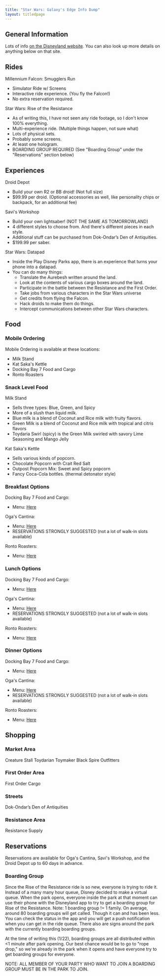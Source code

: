 ```yaml
---
title: "Star Wars: Galaxy's Edge Info Dump"
layout: titledpage
---
```


## General Information

Lots of info [on the Disneyland website](https://disneyland.disney.go.com/destinations/disneyland/star-wars-galaxys-edge/). You can also look up more details on anything below on that site.

## Rides

Millennium Falcon: Smugglers Run
- Simulator Ride w/ Screens
- Interactive ride experience. (You fly the Falcon!)
- No extra reservation required.

Star Wars: Rise of the Resistance
- As of writing this, I have not seen any ride footage, so I don't know 100% everything.
- Multi-experience ride. (Multiple things happen, not sure what)
- Lots of physical sets.
- Probably some screens.
- At least one hologram.
- BOARDING GROUP REQUIRED (See "Boarding Group" under the "Reservations" section below)

## Experiences

Droid Depot
- Build your own R2 or BB droid! (Not full size)
- $99.99 per droid. (Optional accessories as well, like personality chips or backpack, for an additional fee)

Savi's Workshop
- Build your own lightsaber! (NOT THE SAME AS TOMORROWLAND)
- 4 different styles to choose from. And there's different pieces in each style.
- Additional stuff can be purchased from Dok-Ondar’s Den of Antiquities.
- $199.99 per saber.

Star Wars: Datapad
- Inside the Play Disney Parks app, there is an experience that turns your phone into a datapad.
- You can do many things:
	- Translate the Aurebesh written around the land.
	- Look at the contents of various cargo boxes around the land.
	- Participate in the battle between the Resistance and the First Order.
	- Take jobs from various characters in the Star Wars universe
	- Get credits from flying the Falcon.
	- Hack droids to make them do things.
	- Intercept communications between other Star Wars characters.

## Food

### Mobile Ordering

Mobile Ordering is available at these locations:
- Milk Stand
- Kat Saka's Kettle
- Docking Bay 7 Food and Cargo
- Ronto Roasters

### Snack Level Food

Milk Stand
- Sells three types: Blue, Green, and Spicy
- More of a slush than liquid milk.
- Blue milk is a blend of Coconut and Rice milk with fruity flavors.
- Green Milk is a blend of Coconut and Rice milk with tropical and citris flavors
- Toydaria Swirl (spicy) is the Green Milk swirled with savory Lime Seasoning and Mango Jelly

Kat Saka's Kettle
- Sells various kinds of popcorn.
- Chocolate Popcorn with Crait Red Salt
- Outpost Popcorn Mix: Sweet and Spicy popcorn
- Fancy Coca-Cola bottles. (thermal detonator style)

### Breakfast Options

Docking Bay 7 Food and Cargo:
- Menu: [Here](https://disneyland.disney.go.com/dining/disneyland/docking-bay-7-food-and-cargo/menus/breakfast/)

Oga's Cantina:
- Menu: [Here](https://disneyland.disney.go.com/dining/disneyland/ogas-cantina/menus/breakfast/)
- RESERVATIONS STRONGLY SUGGESTED (not a lot of walk-in slots available)

Ronto Roasters:
- Menu: [Here](https://disneyland.disney.go.com/dining/disneyland/ronto-roasters/menus/breakfast/)

### Lunch Options

Docking Bay 7 Food and Cargo:
- Menu: [Here](https://disneyland.disney.go.com/dining/disneyland/docking-bay-7-food-and-cargo/menus/lunch-and-dinner/)

Oga's Cantina:
- Menu: [Here](https://disneyland.disney.go.com/dining/disneyland/ogas-cantina/menus/lunch/)
- RESERVATIONS STRONGLY SUGGESTED (not a lot of walk-in slots available)

Ronto Roasters:
- Menu: [Here](https://disneyland.disney.go.com/dining/disneyland/ronto-roasters/menus/lunch-and-dinner/)

### Dinner Options

Docking Bay 7 Food and Cargo:
- Menu: [Here](https://disneyland.disney.go.com/dining/disneyland/docking-bay-7-food-and-cargo/menus/lunch-and-dinner/)

Oga's Cantina:
- Menu: [Here](https://disneyland.disney.go.com/dining/disneyland/ogas-cantina/menus/dinner/)
- RESERVATIONS STRONGLY SUGGESTED (not a lot of walk-in slots available)

Ronto Roasters:
- Menu: [Here](https://disneyland.disney.go.com/dining/disneyland/ronto-roasters/menus/lunch-and-dinner/)

## Shopping

### Market Area

Creature Stall
Toydarian Toymaker
Black Spire Outfitters

### First Order Area

First Order Cargo

### Streets

Dok-Ondar’s Den of Antiquities

### Resistance Area

Resistance Supply

## Reservations

Reservations are available for Oga's Cantina, Savi's Workshop, and the Droid Depot up to 60 days in advance.

### Boarding Group

Since the Rise of the Resistance ride is so new, everyone is trying to ride it. Instead of a many many hour queue, Disney decided to make a virtual queue.
When the park opens, everyone inside the park at that moment can use their phone with the Disneyland app to try to get a boarding group for Rise of the Resistance.
Note: 1 boarding group != 1 family.
On average, around 80 boarding groups will get called. Though it can and has been less. You can check the status in the app and you will get a push notification when you can get in the ride queue.
There also are signs around the park with the currently boarding boarding groups.

At the time of writing this (1/22), boarding groups are all distributed within <1 minute after park opening.
Our best chance would be to go to "rope drop," so we're already in the park when it opens and have everyone try to get boarding groups for everyone.

NOTE: ALL MEMBER OF YOUR PARTY WHO WANT TO JOIN A BOARDING GROUP MUST BE IN THE PARK TO JOIN.

